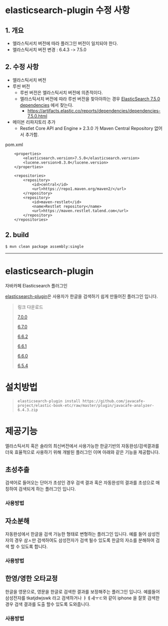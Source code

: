 # elasticsearch-plugin 수정 사항
## 1. 개요
- 엘라스틱서치 버전에 따라 플러그인 버전이 일치되야 한다.
- 엘라스틱서치 버전 변경 : 6.4.3 -> 7.5.0

## 2. 수정 사항
- 엘라스틱서치 버전
- 루씬 버전
  - 루씬 버전은 엘라스틱서치 버전에 의존적이다. 
  - 엘라스틱서치 버전에 따라 루씬 버전을 찾아야하는 경우 [ElasticSearch 7.5.0 dependencies](https://artifacts.elastic.co/reports/dependencies/dependencies-7.5.0.html) 에서 찾는다.
    - https://artifacts.elastic.co/reports/dependencies/dependencies-7.5.0.html
- 메이븐 리파지토리 추가
  - Restlet Core API and Engine » 2.3.0 가 Maven Central Repository 없어서 추가함.

pom.xml
```
    <properties>
        <elasticsearch.version>7.5.0</elasticsearch.version>
        <lucene.version>8.3.0</lucene.version>
    </properties>
    
    <repositories>
        <repository>
            <id>central</id>
            <url>https://repo1.maven.org/maven2/</url>
        </repository>
        <repository>
            <id>maven-restlet</id>
            <name>Restlet repository</name>
            <url>https://maven.restlet.talend.com</url>
        </repository>
    </repositories>
```


## 2. build
```
$ mvn clean package assembly:single
```



---
# elasticsearch-plugin
자바카페 Elasticsearch 플러그인

[elasticsearch-plugin](https://github.com/javacafe-project/elasticsearch-plugin)은 사용자가 한글을 검색하기 쉽게 만들어진 플러그인 입니다.

> 링크 다운로드
>
>[7.0.0](https://github.com/javacafe-project/elasticsearch-plugin/releases/tag/v7.0.0)
>
>[6.7.0](https://github.com/javacafe-project/elasticsearch-plugin/releases/tag/v6.7.0)
>
>[6.6.2](https://github.com/javacafe-project/elasticsearch-plugin/releases/tag/v6.6.2)
>
>[6.6.1](https://github.com/javacafe-project/elasticsearch-plugin/releases/tag/v6.6.1)
>
>[6.6.0](https://github.com/javacafe-project/elasticsearch-plugin/releases/tag/v6.6.0)
>
>[6.5.4](https://github.com/javacafe-project/elasticsearch-plugin/releases/tag/v6.5.4)

# 설치방법
>~~~~
>elasticsearch-plugin install https://github.com/javacafe-project/elastic-book-etc/raw/master/plugin/javacafe-analyzer-6.4.3.zip
>

# 제공기능

엘라스틱서치 혹은 솔라의 최신버전에서 사용가능한 한글기반의 자동완성/검색결과를 더욱 효율적으로 사용하기 위해 개발된 플러그인 이며 아래와 같은 기능을 제공합니다. 

## 초성추출
검색어로 들어오는 단어가 초성인 경우 검색 결과 혹은 자동완성의 결과를 초성으로 매칭하여 검색되게 하는 플러그인 입니다. 

### 사용방법


## 자소분해
자동완성에서 한글을 검색 가능한 형태로 변형하는 플러그인 입니다. 예를 들어 삼성전자의 경우 삼ㅅ만 검색하여도 삼성전자가 검색 될수 있도록 한글의 자소를 분해하여 검색 할 수 있도록 합니다. 

### 사용방법


## 한영/영한 오타교정
한글을 영문으로, 영문을 한글로 검색한 결과를 보정해주는 플러그인 입니다. 예를들어 삼성전자를 tkatjdwjswk 라고 검색하거나 ㅑㅔㅙㅜㄷ와 같이 iphone 을 잘못 검색한 경우 검색 결과를 도출 할수 있도록 도와줍니다. 

### 사용방법
